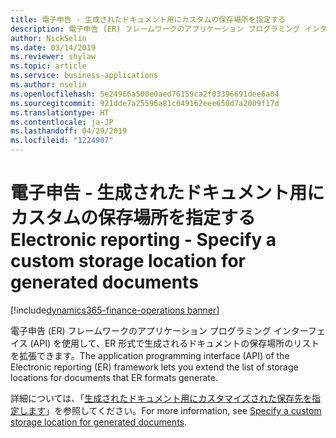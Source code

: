 ```yaml
---
title: 電子申告 - 生成されたドキュメント用にカスタムの保存場所を指定する
description: 電子申告 (ER) フレームワークのアプリケーション プログラミング インターフェイス (API) を使用して、ER 形式で生成されるドキュメントの保存場所のリストを拡張できます。
author: NickSelin
ms.date: 03/14/2019
ms.reviewer: shylaw
ms.topic: article
ms.service: business-applications
ms.author: nselin
ms.openlocfilehash: 5e24966a500e0aed76159ca2f03396691dee6a04
ms.sourcegitcommit: 921dde7a25596a81c049162eee650d7a2009f17d
ms.translationtype: HT
ms.contentlocale: ja-JP
ms.lasthandoff: 04/29/2019
ms.locfileid: "1224907"
---
```

#  <a name="electronic-reporting---specify-a-custom-storage-location-for-generated-documents"></a><span data-ttu-id="f8ed5-103">電子申告 - 生成されたドキュメント用にカスタムの保存場所を指定する</span><span class="sxs-lookup"><span data-stu-id="f8ed5-103">Electronic reporting - Specify a custom storage location for generated documents</span></span>
[!include[dynamics365-finance-operations banner](../includes/dynamics365-finance-operations.md)]

<span data-ttu-id="f8ed5-104">電子申告 (ER) フレームワークのアプリケーション プログラミング インターフェイス (API) を使用して、ER 形式で生成されるドキュメントの保存場所のリストを拡張できます。</span><span class="sxs-lookup"><span data-stu-id="f8ed5-104">The application programming interface (API) of the Electronic reporting (ER) framework lets you extend the list of storage locations for documents that ER formats generate.</span></span> 

<span data-ttu-id="f8ed5-105">詳細については、「[生成されたドキュメント用にカスタマイズされた保存先を指定します](https://docs.microsoft.com/dynamics365/unified-operations/dev-itpro/analytics/er-custom-storage-generated-documents)」を参照してください。</span><span class="sxs-lookup"><span data-stu-id="f8ed5-105">For more information, see [Specify a custom storage location for generated documents](https://docs.microsoft.com/dynamics365/unified-operations/dev-itpro/analytics/er-custom-storage-generated-documents).</span></span>
